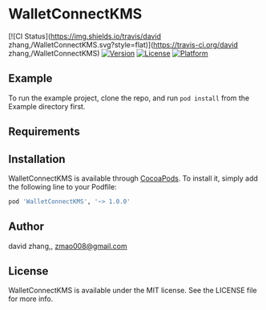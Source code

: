 # WalletConnectKMS

[![CI Status](https://img.shields.io/travis/david zhang,/WalletConnectKMS.svg?style=flat)](https://travis-ci.org/david zhang,/WalletConnectKMS)
[![Version](https://img.shields.io/cocoapods/v/WalletConnectKMS.svg?style=flat)](https://cocoapods.org/pods/WalletConnectKMS)
[![License](https://img.shields.io/cocoapods/l/WalletConnectKMS.svg?style=flat)](https://cocoapods.org/pods/WalletConnectKMS)
[![Platform](https://img.shields.io/cocoapods/p/WalletConnectKMS.svg?style=flat)](https://cocoapods.org/pods/WalletConnectKMS)

## Example

To run the example project, clone the repo, and run `pod install` from the Example directory first.

## Requirements

## Installation

WalletConnectKMS is available through [CocoaPods](https://cocoapods.org). To install
it, simply add the following line to your Podfile:

```ruby
pod 'WalletConnectKMS', '~> 1.0.0'
```

## Author

david zhang,, zmao008@gmail.com

## License

WalletConnectKMS is available under the MIT license. See the LICENSE file for more info.
